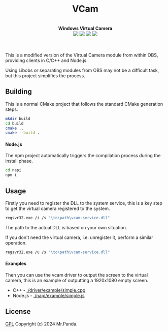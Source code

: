 <!--lint disable no-literal-urls-->
<div align="center">
  <h1>VCam</h1>
</div>
<br/>
<div align="center">
  <strong>Windows Virtual Camera</strong>
</div>
<div align="center">
  <img src="https://img.shields.io/github/actions/workflow/status/mycrl/vcam/release.yml?branch=main"/>
  <img src="https://img.shields.io/github/license/mycrl/vcam"/>
  <img src="https://img.shields.io/github/issues/mycrl/vcam"/>
  <img src="https://img.shields.io/github/stars/mycrl/vcam"/>
</div>
<br/>
<br/>

This is a modified version of the Virtual Camera module from within OBS, providing clients in C/C++ and Node.js.

Using Libobs or separating modules from OBS may not be a difficult task, but this project simplifies the process.

## Building

This is a normal CMake project that follows the standard CMake generation steps.

```sh
mkdir build
cd build
cmake ..
cmake --build .
```

#### Node.js

The npm project automatically triggers the compilation process during the install phase.

```sh
cd napi
npm i
```

## Usage

Firstly you need to register the DLL to the system service, this is a key step to get the virtual camera registered to the system.

```sh
regsvr32.exe /i /s "\to\path\vcam-service.dll"
```

The path to the actual DLL is based on your own situation.

If you don't need the virtual camera, i.e. unregister it, perform a similar operation.

```sh
regsvr32.exe /u /s "\to\path\vcam-service.dll"
```

#### Examples

Then you can use the vcam driver to output the screen to the virtual camera, this is an example of outputting a 1920x1080 empty screen.

-   C++ - [./driver/example/simple.cpp](./driver/example/simple.cpp)
-   Node.js - [./napi/example/simple.js](./napi/example/simple.js)

## License

[GPL](./LICENSE)
Copyright (c) 2024 Mr.Panda.
